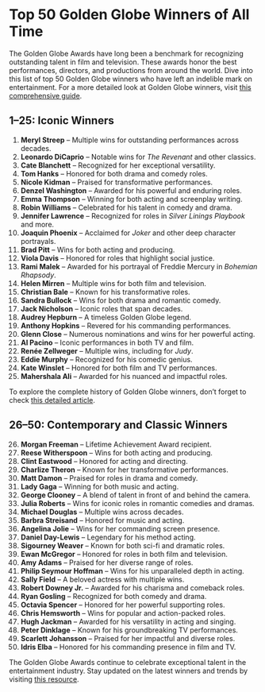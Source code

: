 # Top 50 Golden Globe Winners of All Time

The Golden Globe Awards have long been a benchmark for recognizing outstanding talent in film and television.
These awards honor the best performances, directors, and productions from around the world.
Dive into this list of top 50 Golden Globe winners who have left an indelible mark on entertainment.
For a more detailed look at Golden Globe winners, visit [this comprehensive guide](https://usablogorbit.com/golden-globe-winners/).

## 1–25: Iconic Winners
1. **Meryl Streep** – Multiple wins for outstanding performances across decades.
2. **Leonardo DiCaprio** – Notable wins for *The Revenant* and other classics.
3. **Cate Blanchett** – Recognized for her exceptional versatility.
4. **Tom Hanks** – Honored for both drama and comedy roles.
5. **Nicole Kidman** – Praised for transformative performances.
6. **Denzel Washington** – Awarded for his powerful and enduring roles.
7. **Emma Thompson** – Winning for both acting and screenplay writing.
8. **Robin Williams** – Celebrated for his talent in comedy and drama.
9. **Jennifer Lawrence** – Recognized for roles in *Silver Linings Playbook* and more.
10. **Joaquin Phoenix** – Acclaimed for *Joker* and other deep character portrayals.
11. **Brad Pitt** – Wins for both acting and producing.
12. **Viola Davis** – Honored for roles that highlight social justice.
13. **Rami Malek** – Awarded for his portrayal of Freddie Mercury in *Bohemian Rhapsody*.
14. **Helen Mirren** – Multiple wins for both film and television.
15. **Christian Bale** – Known for his transformative roles.
16. **Sandra Bullock** – Wins for both drama and romantic comedy.
17. **Jack Nicholson** – Iconic roles that span decades.
18. **Audrey Hepburn** – A timeless Golden Globe legend.
19. **Anthony Hopkins** – Revered for his commanding performances.
20. **Glenn Close** – Numerous nominations and wins for her powerful acting.
21. **Al Pacino** – Iconic performances in both TV and film.
22. **Renée Zellweger** – Multiple wins, including for *Judy*.
23. **Eddie Murphy** – Recognized for his comedic genius.
24. **Kate Winslet** – Honored for both film and TV performances.
25. **Mahershala Ali** – Awarded for his nuanced and impactful roles.

To explore the complete history of Golden Globe winners, don’t forget to check [this detailed article](https://usablogorbit.com/golden-globe-winners/).

## 26–50: Contemporary and Classic Winners
26. **Morgan Freeman** – Lifetime Achievement Award recipient.
27. **Reese Witherspoon** – Wins for both acting and producing.
28. **Clint Eastwood** – Honored for acting and directing.
29. **Charlize Theron** – Known for her transformative performances.
30. **Matt Damon** – Praised for roles in drama and comedy.
31. **Lady Gaga** – Winning for both music and acting.
32. **George Clooney** – A blend of talent in front of and behind the camera.
33. **Julia Roberts** – Wins for iconic roles in romantic comedies and dramas.
34. **Michael Douglas** – Multiple wins across decades.
35. **Barbra Streisand** – Honored for music and acting.
36. **Angelina Jolie** – Wins for her commanding screen presence.
37. **Daniel Day-Lewis** – Legendary for his method acting.
38. **Sigourney Weaver** – Known for both sci-fi and dramatic roles.
39. **Ewan McGregor** – Honored for roles in both film and television.
40. **Amy Adams** – Praised for her diverse range of roles.
41. **Philip Seymour Hoffman** – Wins for his unparalleled depth in acting.
42. **Sally Field** – A beloved actress with multiple wins.
43. **Robert Downey Jr.** – Awarded for his charisma and comeback roles.
44. **Ryan Gosling** – Recognized for both comedy and drama.
45. **Octavia Spencer** – Honored for her powerful supporting roles.
46. **Chris Hemsworth** – Wins for popular and action-packed roles.
47. **Hugh Jackman** – Awarded for his versatility in acting and singing.
48. **Peter Dinklage** – Known for his groundbreaking TV performances.
49. **Scarlett Johansson** – Praised for her impactful and diverse roles.
50. **Idris Elba** – Honored for his commanding presence in film and TV.

The Golden Globe Awards continue to celebrate exceptional talent in the entertainment industry. Stay updated on the latest winners and trends by visiting [this resource](https://usablogorbit.com/golden-globe-winners/).
